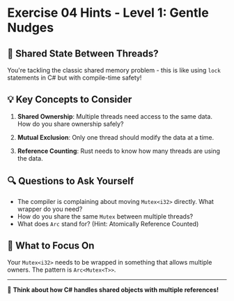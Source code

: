 # Exercise 04 Hints - Level 1: Gentle Nudges

## 🤔 Shared State Between Threads?

You're tackling the classic shared memory problem - this is like using `lock` statements in C# but with compile-time safety!

## 💡 Key Concepts to Consider

1. **Shared Ownership**: Multiple threads need access to the same data. How do you share ownership safely?

2. **Mutual Exclusion**: Only one thread should modify the data at a time.

3. **Reference Counting**: Rust needs to know how many threads are using the data.

## 🔍 Questions to Ask Yourself

- The compiler is complaining about moving `Mutex<i32>` directly. What wrapper do you need?
- How do you share the same `Mutex` between multiple threads?
- What does `Arc` stand for? (Hint: Atomically Reference Counted)

## 🎯 What to Focus On

Your `Mutex<i32>` needs to be wrapped in something that allows multiple owners. The pattern is `Arc<Mutex<T>>`.

---

💪 **Think about how C# handles shared objects with multiple references!**